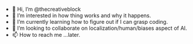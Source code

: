 - 👋 Hi, I’m @thecreativeblock
- 👀 I’m interested in how thing works and why it happens.
- 🌱 I’m currently learning how to figure out if I can grasp coding.
- 💞️ I’m looking to collaborate on localization/human/biases aspect of AI.
- 📫 How to reach me ...later.

<!---
thecreativeblock/thecreativeblock is a ✨ special ✨ repository because its `README.md` (this file) appears on your GitHub profile.
You can click the Preview link to take a look at your changes.
--->
